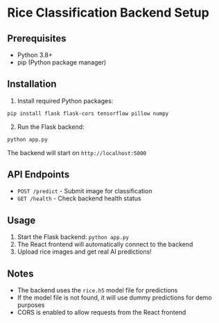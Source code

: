 
# Rice Classification Backend Setup

## Prerequisites
- Python 3.8+
- pip (Python package manager)

## Installation

1. Install required Python packages:
```bash
pip install flask flask-cors tensorflow pillow numpy
```

2. Run the Flask backend:
```bash
python app.py
```

The backend will start on `http://localhost:5000`

## API Endpoints

- `POST /predict` - Submit image for classification
- `GET /health` - Check backend health status

## Usage

1. Start the Flask backend: `python app.py`
2. The React frontend will automatically connect to the backend
3. Upload rice images and get real AI predictions!

## Notes

- The backend uses the `rice.h5` model file for predictions
- If the model file is not found, it will use dummy predictions for demo purposes
- CORS is enabled to allow requests from the React frontend
